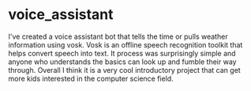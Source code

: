 # voice_assistant
I've created a voice assistant bot that tells the time or pulls weather information using vosk.
Vosk is an offline speech recognition toolkit that helps convert speech into text.
It process was surprisingly simple and anyone who understands the basics can look up and fumble their way through. 
Overall I think it is a very cool introductory project that can get more kids interested in the computer science field.
